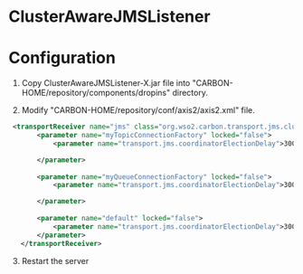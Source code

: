 ClusterAwareJMSListener
=======================



Configuration
=======================

1. Copy ClusterAwareJMSListener-X.jar file into "CARBON-HOME/repository/components/dropins" directory. 


2. Modify "CARBON-HOME/repository/conf/axis2/axis2.xml" file. 

```xml
 <transportReceiver name="jms" class="org.wso2.carbon.transport.jms.clusteraware.ClusterAwareJMSListener">
       <parameter name="myTopicConnectionFactory" locked="false">
           <parameter name="transport.jms.coordinatorElectionDelay">3000</parameter>

       </parameter>
  
       <parameter name="myQueueConnectionFactory" locked="false">
           <parameter name="transport.jms.coordinatorElectionDelay">3000</parameter>

       </parameter>
  
       <parameter name="default" locked="false">
           <parameter name="transport.jms.coordinatorElectionDelay">3000</parameter>
       </parameter>
   </transportReceiver>
```

3. Restart the server 
